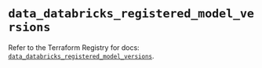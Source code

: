 # `data_databricks_registered_model_versions`

Refer to the Terraform Registry for docs: [`data_databricks_registered_model_versions`](https://registry.terraform.io/providers/databricks/databricks/1.89.0/docs/data-sources/registered_model_versions).
